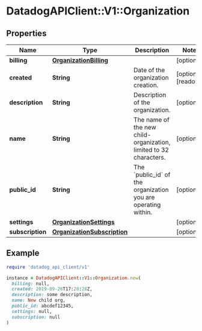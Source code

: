 # DatadogAPIClient::V1::Organization

## Properties

| Name             | Type                                                        | Description                                                             | Notes                |
| ---------------- | ----------------------------------------------------------- | ----------------------------------------------------------------------- | -------------------- |
| **billing**      | [**OrganizationBilling**](OrganizationBilling.md)           |                                                                         | [optional]           |
| **created**      | **String**                                                  | Date of the organization creation.                                      | [optional][readonly] |
| **description**  | **String**                                                  | Description of the organization.                                        | [optional]           |
| **name**         | **String**                                                  | The name of the new child-organization, limited to 32 characters.       | [optional]           |
| **public_id**    | **String**                                                  | The &#x60;public_id&#x60; of the organization you are operating within. | [optional]           |
| **settings**     | [**OrganizationSettings**](OrganizationSettings.md)         |                                                                         | [optional]           |
| **subscription** | [**OrganizationSubscription**](OrganizationSubscription.md) |                                                                         | [optional]           |

## Example

```ruby
require 'datadog_api_client/v1'

instance = DatadogAPIClient::V1::Organization.new(
  billing: null,
  created: 2019-09-26T17:28:28Z,
  description: some description,
  name: New child org,
  public_id: abcdef12345,
  settings: null,
  subscription: null
)
```
